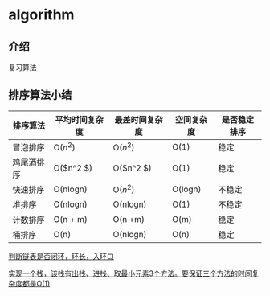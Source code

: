 # algorithm

## 介绍

复习算法

## 排序算法小结

| 排序算法   | 平均时间复杂度 | 最差时间复杂度 | 空间复杂度 | 是否稳定排序 |
| ---------- | -------------- | -------------- | ---------- | ------------ |
| 冒泡排序   | O($n^2$)       | O($n^2$)       | O(1)       | 稳定         |
| 鸡尾酒排序 | O($n^2 $)      | O($n^2 $)      | O(1)       | 稳定         |
| 快速排序   | O(nlogn)       | O($n^2$)       | O(logn)    | 不稳定       |
| 堆排序     | O(nlogn)       | O(nlogn)       | O(1)       | 不稳定       |
| 计数排序   | O(n + m)       | O(n +m)        | O(m)       | 稳定         |
| 桶排序     | O(n)           | O(nlogn)       | O(n)       | 稳定         |

[判断链表是否闭环，环长，入环口](https://gitee.com/suihw/algorithm/blob/master/src/ListIsCycle.java)

[实现一个栈，该栈有出栈、进栈、取最小元素3个方法。要保证三个方法的时间复杂度都是O(1)](https://gitee.com/suihw/algorithm/blob/master/src/MinStack.java)


